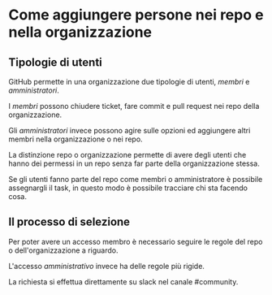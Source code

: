# Come aggiungere persone nei repo e nella organizzazione

## Tipologie di utenti

GitHub permette in una organizzazione due tipologie di utenti, *membri* e *amministratori*.

I _membri_ possono chiudere ticket, fare commit e pull request nei repo della organizzazione.

Gli _amministratori_ invece possono agire sulle opzioni ed aggiungere altri membri nella organizzazione o nei repo.

La distinzione repo o organizzazione permette di avere degli utenti che hanno dei permessi in un repo senza far parte della organizzazione stessa.

Se gli utenti fanno parte del repo come membri o amministratore è possibile assegnargli il task, in questo modo è possibile tracciare chi sta facendo cosa.

## Il processo di selezione

Per poter avere un accesso membro è necessario seguire le regole del repo o dell'organizzazione a riguardo.

L'accesso *amministrativo* invece ha delle regole più rigide.

La richiesta si effettua direttamente su slack nel canale #community.

